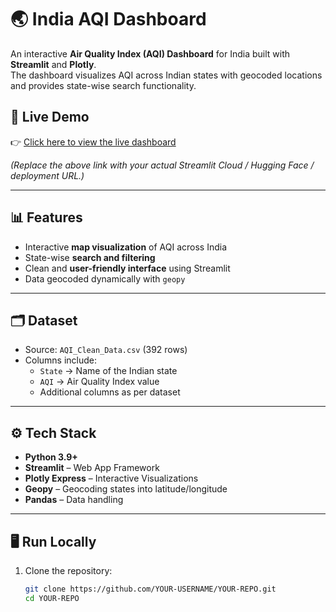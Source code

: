 # 🌏 India AQI Dashboard

An interactive **Air Quality Index (AQI) Dashboard** for India built with **Streamlit** and **Plotly**.  
The dashboard visualizes AQI across Indian states with geocoded locations and provides state-wise search functionality.  

## 🚀 Live Demo
👉 [Click here to view the live dashboard](https://YOUR-STREAMLIT-LINK.streamlit.app)  

*(Replace the above link with your actual Streamlit Cloud / Hugging Face / deployment URL.)*

---

## 📊 Features
- Interactive **map visualization** of AQI across India  
- State-wise **search and filtering**  
- Clean and **user-friendly interface** using Streamlit  
- Data geocoded dynamically with `geopy`  

---

## 🗂️ Dataset
- Source: `AQI_Clean_Data.csv` (392 rows)  
- Columns include:  
  - `State` → Name of the Indian state  
  - `AQI` → Air Quality Index value  
  - Additional columns as per dataset  

---

## ⚙️ Tech Stack
- **Python 3.9+**  
- **Streamlit** – Web App Framework  
- **Plotly Express** – Interactive Visualizations  
- **Geopy** – Geocoding states into latitude/longitude  
- **Pandas** – Data handling  

---

## 🖥️ Run Locally
1. Clone the repository:
   ```bash
   git clone https://github.com/YOUR-USERNAME/YOUR-REPO.git
   cd YOUR-REPO
